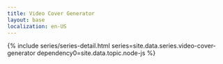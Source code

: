 ```yaml
---
title: Video Cover Generator
layout: base
localization: en-US
---
```


{% include series/series-detail.html
    series=site.data.series.video-cover-generator
    dependency0=site.data.topic.node-js
%}